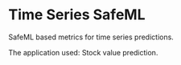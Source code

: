 # Time Series SafeML
SafeML based metrics for time series predictions.

The application used: Stock value prediction.
